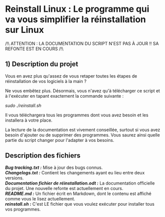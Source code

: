# Reinstall Linux : Le programme qui va vous simplifier la réinstallation sur Linux

/!\ ATTENTION : LA DOCUMENTATION DU SCRIPT N'EST PAS À JOUR !! SA REFONTE EST EN COURS /!\


## 1) Description du projet

Vous en avez plus qu'assez de vous retaper toutes les étapes de réinstallation de vos logiciels à la main ?

Ne vous embêtez plus. Désormais, vous n'avez qu'à télécharger ce script et à l'exécuter en tapant exactement la commande suivante :

_sudo ./reinstall.sh_

Il vous téléchargera tous les programmes dont vous avez besoin et les installera à votre place.

La lecture de la documentation est vivement conseillée, surtout si vous avez besoin d'ajouter ou de supprimer des programmes. Vous saurez ainsi quelle partie du script changer pour l'adapter à vos besoins.


## Description des fichiers

*__Bug tracking.txt :__* Mise à jour des bugs connus.  
*__Changelogs.txt :__* Contient les changements ayant eu lieu entre deux versions.  
*__Documentation fichier de réinstallation.odt :__* La documentation officielle du projet. Une nouvelle refonte est actuellement en cours.  
*__README.md :__* Un fichier écrit en Markdown, dont le contenu est affiché comme vous le lisez actuellement.  
*__reinstall.sh :__* C'est LE fichier que vous voulez exécuter pour installer tous vos programmes.
